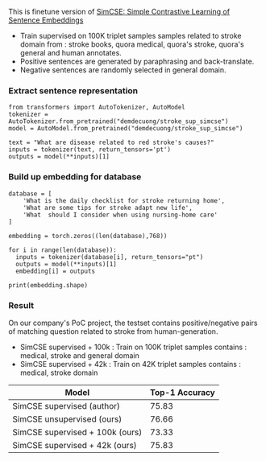 This is finetune version of [SimCSE: Simple Contrastive Learning of Sentence Embeddings](https://arxiv.org/abs/2104.08821)

- Train supervised on 100K triplet samples samples related to stroke domain from : stroke books, quora medical, quora's stroke, quora's general and human annotates.   
- Positive sentences are generated by paraphrasing and back-translate.   
- Negative sentences are randomly selected in general domain.  

### Extract sentence representation
```
from transformers import AutoTokenizer, AutoModel  
tokenizer = AutoTokenizer.from_pretrained("demdecuong/stroke_sup_simcse")
model = AutoModel.from_pretrained("demdecuong/stroke_sup_simcse")

text = "What are disease related to red stroke's causes?"
inputs = tokenizer(text, return_tensors='pt')
outputs = model(**inputs)[1]
```
### Build up embedding for database

```
database = [
    'What is the daily checklist for stroke returning home',
    'What are some tips for stroke adapt new life',
    'What  should I consider when using nursing-home care'
]

embedding = torch.zeros((len(database),768))

for i in range(len(database)):
  inputs = tokenizer(database[i], return_tensors="pt")
  outputs = model(**inputs)[1]
  embedding[i] = outputs

print(embedding.shape)
```

### Result
On our company's PoC project, the testset contains positive/negative pairs of matching question related to stroke from human-generation. 
- SimCSE supervised + 100k : Train on 100K triplet samples contains : medical, stroke and general domain
- SimCSE supervised + 42k : Train on 42K triplet samples contains : medical, stroke domain


| Model  | Top-1 Accuracy |
| ------------- | ------------- |
| SimCSE supervised (author)  | 75.83  |
| SimCSE unsupervised (ours)  | 76.66  |
| SimCSE supervised + 100k (ours)  | 73.33  |
| SimCSE supervised + 42k (ours)  | 75.83  |